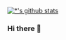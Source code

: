 <!-- ![header](https://capsule-render.vercel.app/api?type=wave&color=auto&height=300&section=header&text=깃허브%20특강&fontSize=90)
 -->
[![*'s github stats](https://github-readme-stats.vercel.app/api?username=jiyun1615&show_icons=true&theme=radical)](https://github.com/jiyun1615)

### Hi there 👋




<!--
**jiyun1615/jiyun1615** is a ✨ _special_ ✨ repository because its `README.md` (this file) appears on your GitHub profile.

Here are some ideas to get you started:

- 🔭 I’m currently working on ...
- 🌱 I’m currently learning ...
- 👯 I’m looking to collaborate on ...
- 🤔 I’m looking for help with ...
- 💬 Ask me about ...
- 📫 How to reach me: ...
- 😄 Pronouns: ...
- ⚡ Fun fact: ...
-->
